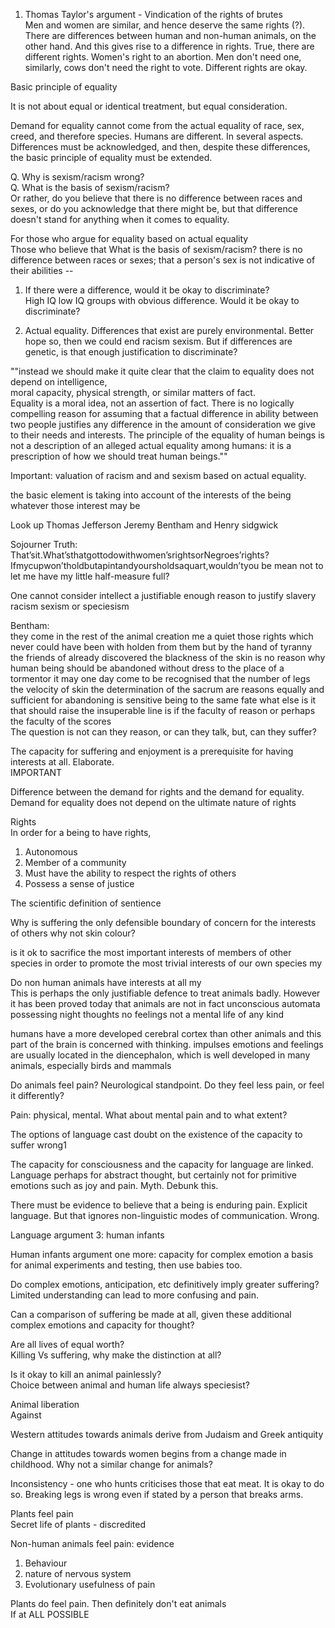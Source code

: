 1.  Thomas Taylor's argument - Vindication of the rights of brutes  
    Men and women are similar, and hence deserve the same rights (?). There are differences between human and non-human animals, on the other hand. And this gives rise to a difference in rights. True, there are different rights. Women's right to an abortion. Men don't need one, similarly, cows don't need the right to vote. Different rights are okay.

Basic principle of equality

It is not about equal or identical treatment, but equal consideration.

Demand for equality cannot come from the actual equality of race, sex, creed, and therefore species. Humans are different. In several aspects. Differences must be acknowledged, and then, despite these differences, the basic principle of equality must be extended.

Q. Why is sexism/racism wrong?  
Q. What is the basis of sexism/racism?  
Or rather, do you believe that there is no difference between races and sexes, or do you acknowledge that there might be, but that difference doesn't stand for anything when it comes to equality.

For those who argue for equality based on actual equality  
Those who believe that What is the basis of sexism/racism? there is no difference between races or sexes; that a person's sex is not indicative of their abilities --

1.  If there were a difference, would it be okay to discriminate?  
    High IQ low IQ groups with obvious difference. Would it be okay to discriminate?
    
2.  Actual equality. Differences that exist are purely environmental. Better hope so, then we could end racism sexism. But if differences are genetic, is that enough justification to discriminate?
    

""instead we should make it quite clear that the claim to equality does not depend on intelligence,  
moral capacity, physical strength, or similar matters of fact.  
Equality is a moral idea, not an assertion of fact. There is no logically compelling reason for assuming that a factual difference in ability between two people justifies any difference in the amount of consideration we give to their needs and interests. The principle of the equality of human beings is not a description of an alleged actual equality among humans: it is a prescription of how we should treat human beings.""

Important: valuation of racism and and sexism based on actual equality.

the basic element is taking into account of the interests of the being whatever those interest may be

Look up Thomas Jefferson Jeremy Bentham and Henry sidgwick

Sojourner Truth:  
That’sit.What’sthatgottodowithwomen’srightsorNegroes’rights?Ifmycupwon’tholdbutapintandyoursholdsaquart,wouldn’tyou be mean not to let me have my little half-measure full?

One cannot consider intellect a justifiable enough reason to justify slavery racism sexism or speciesism

Bentham:  
they come in the rest of the animal creation me a quiet those rights which never could have been with holden from them but by the hand of tyranny the friends of already discovered the blackness of the skin is no reason why human being should be abandoned without dress to the place of a tormentor it may one day come to be recognised that the number of legs the velocity of skin the determination of the sacrum are reasons equally and sufficient for abandoning is sensitive being to the same fate what else is it that should raise the insuperable line is if the faculty of reason or perhaps the faculty of the scores  
The question is not can they reason, or can they talk, but, can they suffer?

The capacity for suffering and enjoyment is a prerequisite for having interests at all. Elaborate.  
IMPORTANT

Difference between the demand for rights and the demand for equality. Demand for equality does not depend on the ultimate nature of rights

Rights  
In order for a being to have rights,

1.  Autonomous
2.  Member of a community
3.  Must have the ability to respect the rights of others
4.  Possess a sense of justice

The scientific definition of sentience

Why is suffering the only defensible boundary of concern for the interests of others why not skin colour?

is it ok to sacrifice the most important interests of members of other species in order to promote the most trivial interests of our own species my

Do non human animals have interests at all my  
This is perhaps the only justifiable defence to treat animals badly. However it has been proved today that animals are not in fact unconscious automata possessing night thoughts no feelings not a mental life of any kind

humans have a more developed cerebral cortex than other animals and this part of the brain is concerned with thinking. impulses emotions and feelings are usually located in the diencephalon, which is well developed in many animals, especially birds and mammals

Do animals feel pain? Neurological standpoint. Do they feel less pain, or feel it differently?

Pain: physical, mental. What about mental pain and to what extent?

The options of language cast doubt on the existence of the capacity to suffer wrong1

The capacity for consciousness and the capacity for language are linked. Language perhaps for abstract thought, but certainly not for primitive emotions such as joy and pain. Myth. Debunk this.

There must be evidence to believe that a being is enduring pain. Explicit language. But that ignores non-linguistic modes of communication. Wrong.

Language argument 3: human infants

Human infants argument one more: capacity for complex emotion a basis for animal experiments and testing, then use babies too.

Do complex emotions, anticipation, etc definitively imply greater suffering? Limited understanding can lead to more confusing and pain.

Can a comparison of suffering be made at all, given these additional complex emotions and capacity for thought?

Are all lives of equal worth?  
Killing Vs suffering, why make the distinction at all?

Is it okay to kill an animal painlessly?  
Choice between animal and human life always speciesist?

Animal liberation  
Against

Western attitudes towards animals derive from Judaism and Greek antiquity

Change in attitudes towards women begins from a change made in childhood. Why not a similar change for animals?

Inconsistency - one who hunts criticises those that eat meat. It is okay to do so. Breaking legs is wrong even if stated by a person that breaks arms.

Plants feel pain  
Secret life of plants - discredited

Non-human animals feel pain: evidence

1.  Behaviour
2.  nature of nervous system
3.  Evolutionary usefulness of pain

Plants do feel pain. Then definitely don't eat animals  
If at ALL POSSIBLE